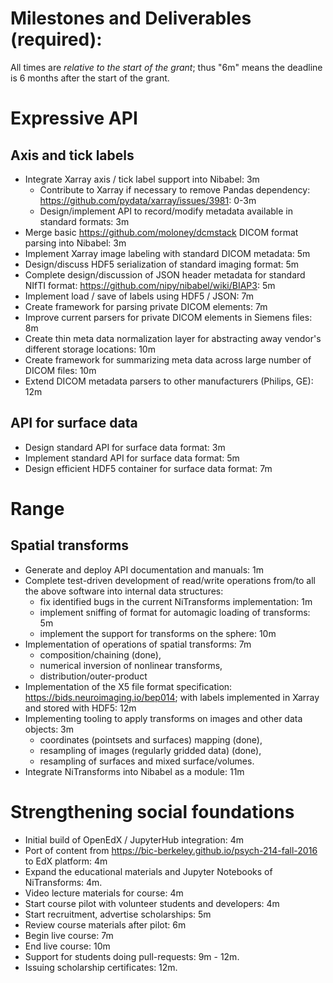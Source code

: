 # Milestones and Deliverables (required):

<!---
> List expected milestones and deliverables, and their expected timeline. Be
> specific and include (where possible) any goals for metrics the software
> project(s) are expected to reach upon completion of the grant (maximum of 500
> words)
-->

All times are *relative to the start of the grant*; thus "6m" means the deadline is 6 months after the start of the grant.

Expressive API
==============

Axis and tick labels
--------------------

* Integrate Xarray axis / tick label support into Nibabel: 3m
  * Contribute to Xarray if necessary to remove Pandas dependency:
    https://github.com/pydata/xarray/issues/3981: 0-3m
  * Design/implement API to record/modify metadata available in standard
    formats: 3m
* Merge basic https://github.com/moloney/dcmstack DICOM format parsing into
  Nibabel: 3m
* Implement Xarray image labeling with standard DICOM metadata: 5m
* Design/discuss HDF5 serialization of standard imaging format: 5m
* Complete design/discussion of JSON header metadata for standard NIfTI
  format: https://github.com/nipy/nibabel/wiki/BIAP3: 5m
* Implement load / save of labels using HDF5 / JSON: 7m
* Create framework for parsing private DICOM elements: 7m
* Improve current parsers for private DICOM elements in Siemens files: 8m
* Create thin meta data normalization layer for abstracting away vendor's
  different storage locations: 10m
* Create framework for summarizing meta data across large number of DICOM
  files: 10m
* Extend DICOM metadata parsers to other manufacturers (Philips, GE): 12m

API for surface data
--------------------

* Design standard API for surface data format: 3m
* Implement standard API for surface data format: 5m
* Design efficient HDF5 container for surface data format: 7m

Range
=====

Spatial transforms
------------------

* Generate and deploy API documentation and manuals: 1m
* Complete test-driven development of read/write operations from/to all
  the above software into internal data structures:
    * fix identified bugs in the current NiTransforms implementation: 1m
    * implement sniffing of format for automagic loading of transforms: 5m
    * implement the support for transforms on the sphere: 10m
* Implementation of operations of spatial transforms: 7m
    * composition/chaining (done),
    * numerical inversion of nonlinear transforms,
    * distribution/outer-product
* Implementation of the X5 file format specification:
  https://bids.neuroimaging.io/bep014; with labels implemented in Xarray and
  stored with HDF5: 12m
* Implementing tooling to apply transforms on images and other data objects: 3m
    * coordinates (pointsets and surfaces) mapping (done),
    * resampling of images (regularly gridded data) (done),
    * resampling of surfaces and mixed surface/volumes.
* Integrate NiTransforms into Nibabel as a module: 11m

Strengthening social foundations
================================

* Initial build of OpenEdX / JupyterHub integration: 4m
* Port of content from https://bic-berkeley.github.io/psych-214-fall-2016 to
  EdX platform: 4m
* Expand the educational materials and Jupyter Notebooks of NiTransforms: 4m.
* Video lecture materials for course: 4m
* Start course pilot with volunteer students and developers: 4m
* Start recruitment, advertise scholarships: 5m
* Review course materials after pilot: 6m
* Begin live course: 7m
* End live course: 10m
* Support for students doing pull-requests: 9m - 12m.
* Issuing scholarship certificates: 12m.
